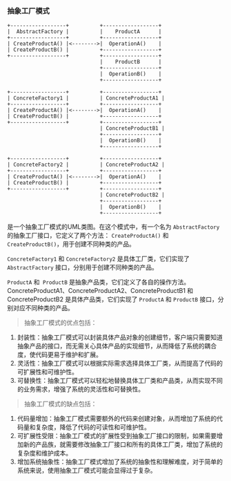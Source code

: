 ### 抽象工厂模式

```
+------------------+          +------------------+
|  AbstractFactory |          |    ProductA      |
+------------------+          +------------------+
| CreateProductA() |<-------->|  OperationA()    |
| CreateProductB() |          +------------------+
+------------------+          +------------------+
                              |    ProductB      |
                              +------------------+
                              |  OperationB()    |
                              +------------------+

+------------------+          +------------------+
| ConcreteFactory1 |          | ConcreteProductA1 |
+------------------+          +------------------+
| CreateProductA() |<-------->|  OperationA()    |
| CreateProductB() |          +------------------+
+------------------+          +------------------+
                              | ConcreteProductB1 |
                              +------------------+
                              |  OperationB()    |
                              +------------------+

+------------------+          +------------------+
| ConcreteFactory2 |          | ConcreteProductA2 |
+------------------+          +------------------+
| CreateProductA() |<-------->|  OperationA()    |
| CreateProductB() |          +------------------+
+------------------+          +------------------+
                              | ConcreteProductB2 |
                              +------------------+
                              |  OperationB()    |
                              +------------------+
```

是一个抽象工厂模式的UML类图。在这个模式中，有一个名为 `AbstractFactory` 的抽象工厂接口，它定义了两个方法： `CreateProductA()` 和 `CreateProductB()`，用于创建不同种类的产品。

`ConcreteFactory1` 和 `ConcreteFactory2` 是具体工厂类，它们实现了 `AbstractFactory` 接口，分别用于创建不同种类的产品。

`ProductA` 和` ProductB` 是抽象产品类，它们定义了各自的操作方法。ConcreteProductA1、ConcreteProductA2、ConcreteProductB1 和 ConcreteProductB2 是具体产品类，它们实现了 `ProductA` 和 `ProductB` 接口，分别对应不同种类的产品。

> 抽象工厂模式的优点包括：
1. 封装性：抽象工厂模式可以封装具体产品对象的创建细节，客户端只需要知道抽象产品的接口，而无需关心具体产品的实现细节，从而降低了系统的耦合度，使代码更易于维护和扩展。 
2. 灵活性：抽象工厂模式可以根据实际需求选择具体工厂类，从而提高了代码的可扩展性和可维护性。 
3. 可替换性：抽象工厂模式可以轻松地替换具体工厂类和产品类，从而实现不同的业务需求，增强了系统的灵活性和可替换性。
> 抽象工厂模式的缺点包括：
1. 代码量增加：抽象工厂模式需要额外的代码来创建对象，从而增加了系统的代码量和复杂度，降低了代码的可读性和可维护性。 
2. 可扩展性受限：抽象工厂模式的扩展性受到抽象工厂接口的限制，如果需要增加新的产品族，就需要修改抽象工厂接口和所有的具体工厂类，增加了系统的复杂度和维护成本。 
3. 增加系统抽象性：抽象工厂模式增加了系统的抽象性和理解难度，对于简单的系统来说，使用抽象工厂模式可能会显得过于复杂。